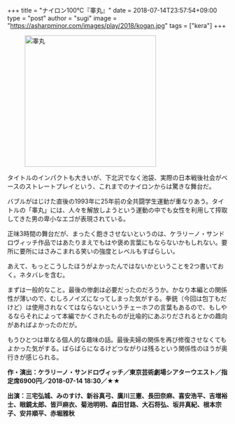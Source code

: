 +++
title = "ナイロン100℃『睾丸』"
date = 2018-07-14T23:57:54+09:00
type = "post"
author = "sugi"
image = "https://asharpminor.com/images/play/2018/kogan.jpg"
tags = ["kera"]
+++
<figure class="alignleft"><img src="/images/play/2018/kogan.jpg" alt="睾丸" style="width: 300px !important;"></figure>

タイトルのインパクトも大きいが、下北沢でなく池袋、実際の日本戦後社会がベースのストレートプレイという、これまでのナイロンからは驚きな舞台だ。

バブルがはじけた直後の1993年に25年前の全共闘学生運動が重なりあう。タイトルの「睾丸」には、人々を解放しようという運動の中でも女性を利用して搾取してきた男の卑小なエゴが表現されている。

正味3時間の舞台だが、まったく飽きさせないというのは、ケラリーノ・サンドロヴィッチ作品ではあたりまえでもはや褒め言葉にもならないかもしれない。要所に要所にはさみこまれる笑いの強度とレベルもすばらしい。

あえて、もっとこうしたほうがよかったんではないかということを2つ書いておく。ネタバレを含む。

まずは一般的なこと。最後の惨劇は必要だったのだろうか。かなり本編との関係性が薄いので、むしろノイズになってしまった気がする。拳銃（今回は包丁もだけど）は使用されなくてはならないというチェーホフの言葉もあるので、もしやるならそれによって本編でかくされたものが比喩的にあぶりだされるとかの趣向があればよかったのだが。

もうひとつは単なる個人的な趣味の話。最後夫婦の関係を再び修復させなくてもよかった気がする。ばらばらになるけどつながりは残るという関係性のほうが奥行きが感じられる。

**作・演出：ケラリーノ・サンドロヴィッチ／東京芸術劇場シアターウエスト／指定席6900円／2018-07-14 18:30／★★**

**出演：三宅弘城、みのすけ、新谷真弓、廣川三憲、長田奈麻、喜安浩平、吉増裕士、眼鏡太郎、皆戸麻衣、菊池明明、森田甘路、大石将弘、坂井真紀、根本宗子、安井順平、赤堀雅秋**
